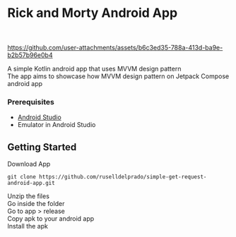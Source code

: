 # Rick and Morty Android App<br><br>


https://github.com/user-attachments/assets/b6c3ed35-788a-413d-ba9e-b2b57b96e0b4

<!--<img src="https://github.com/user-attachments/assets/85c7efdd-5e13-49bc-9528-1af161c345cc" alt="_blank" width="200px" height="400px"> 
<img src="https://github.com/user-attachments/assets/9317fa86-4b59-45c7-8135-46354dd80747" alt="_blank" width="200px" height="400px"> <br> -->

A simple Kotlin android app that uses MVVM design pattern <br>
The app aims to showcase how MVVM design pattern on Jetpack Compose android app <br>


### Prerequisites
- [Android Studio](https://developer.android.com/studio)
- Emulator in Android Studio

## Getting Started
Download App
```
git clone https://github.com/ruselldelprado/simple-get-request-android-app.git
```
Unzip the files <br>
Go inside the folder<br>
Go to app > release<br>
Copy apk to your android app<br>
Install the apk
